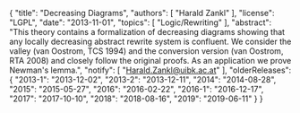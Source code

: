 {
    "title": "Decreasing Diagrams",
    "authors": [
        "Harald Zankl"
    ],
    "license": "LGPL",
    "date": "2013-11-01",
    "topics": [
        "Logic/Rewriting"
    ],
    "abstract": "This theory contains a formalization of decreasing diagrams showing that any locally decreasing abstract rewrite system is confluent. We consider the valley (van Oostrom, TCS 1994) and the conversion version (van Oostrom, RTA 2008) and closely follow the original proofs. As an application we prove Newman's lemma.",
    "notify": [
        "Harald.Zankl@uibk.ac.at"
    ],
    "olderReleases": {
        "2013-1": "2013-12-02",
        "2013-2": "2013-12-11",
        "2014": "2014-08-28",
        "2015": "2015-05-27",
        "2016": "2016-02-22",
        "2016-1": "2016-12-17",
        "2017": "2017-10-10",
        "2018": "2018-08-16",
        "2019": "2019-06-11"
    }
}